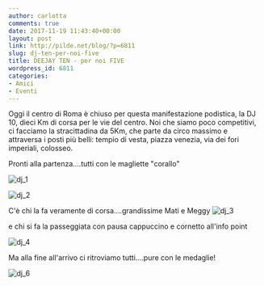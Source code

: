 ```yaml
---
author: carlotta
comments: true
date: 2017-11-19 11:43:40+00:00
layout: post
link: http://pilde.net/blog/?p=6811
slug: dj-ten-per-noi-five
title: DEEJAY TEN - per noi FIVE
wordpress_id: 6811
categories:
- Amici
- Eventi
---
```


Oggi il centro di Roma è chiuso per questa manifestazione podistica, la DJ 10, dieci Km di corsa per le vie del centro. Noi che siamo poco competitivi, ci facciamo la stracittadina da 5Km, che parte da circo massimo e attraversa i posti più belli: tempio di vesta, piazza venezia, via dei fori imperiali, colosseo.

Pronti alla partenza....tutti con le magliette "corallo"

![dj_1](http://pilde.net/blog/wp-content/uploads/2017/12/dj_1.png)


 ![dj_2](http://pilde.net/blog/wp-content/uploads/2017/12/dj_2.png)


C'è chi la fa veramente di corsa....grandissime Mati e Meggy ![dj_3](http://pilde.net/blog/wp-content/uploads/2017/12/dj_3.png)


e chi si fa la passeggiata con pausa cappuccino e cornetto all'info point

![dj_4](http://pilde.net/blog/wp-content/uploads/2017/12/dj_4.png)


Ma alla fine all'arrivo ci ritroviamo tutti....pure con le medaglie!

![dj_6](http://pilde.net/blog/wp-content/uploads/2017/12/dj_6.png)



